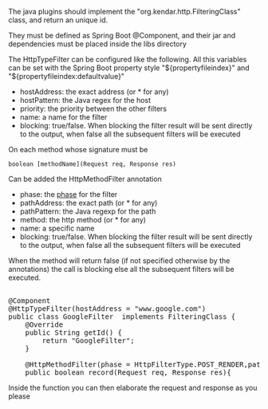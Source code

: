 The java plugins should implement the "org.kendar.http.FilteringClass" class,
and return an unique id.

They must be defined as Spring Boot @Component, and their jar and dependencies must be placed
inside the libs directory

The HttpTypeFilter can be configured like the following. All this variables can be set with
the Spring Boot property style "${propertyfileindex}" and "${propertyfileindex:defaultvalue}"

* hostAddress: the exact address (or * for any)
* hostPattern: the Java regex for the host
* priority: the priority between the other filters
* name: a name for the filter
* blocking: true/false. When blocking the filter result will be sent directly to
  the output, when false all the subsequent filters will be executed

On each method whose signature must be
    
    boolean [methodName](Request req, Response res)

Can be added the HttpMethodFilter annotation

* phase: the [phase](docs/lifecyvle.md) for the filter
* pathAddress: the exact path (or * for any)
* pathPattern: the Java regexp for the path
* method: the http method (or * for any)
* name: a specific name
* blocking: true/false. When blocking the filter result will be sent directly to
  the output, when false all the subsequent filters will be executed
  
When the method will return false (if not specified otherwise by the annotations) the call is blocking
else all the subsequent filters will be executed.

<pre>

@Component
@HttpTypeFilter(hostAddress = "www.google.com")
public class GoogleFilter  implements FilteringClass {
    @Override
    public String getId() {
        return "GoogleFilter";
    }

    @HttpMethodFilter(phase = HttpFilterType.POST_RENDER,pathAddress ="/test",method = "POST")
    public boolean record(Request req, Response res){
</pre>

Inside the function you can then elaborate the request and response as you please